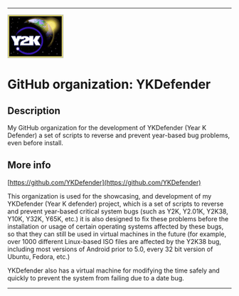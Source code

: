 
***

![Y2KGOV.png failed to load. The file may be missing or corrupt. Check the file path for errors first.](/AdditionalInfo/1/YKDefender/Y2KGOV.png)

# GitHub organization: YKDefender

## Description

My GitHub organization for the development of YKDefender (Year K Defender) a set of scripts to reverse and prevent year-based bug problems, even before install.

## More info

[https://github.com/YKDefender](https://github.com/YKDefender)

This organization is used for the showcasing, and development of my YKDefender (Year K defender) project, which is a set of scripts to reverse and prevent year-based critical system bugs (such as Y2K, Y2.01K, Y2K38, Y10K, Y32K, Y65K, etc.) it is also designed to fix these problems before the installation or usage of certain operating systems affected by these bugs, so that they can still be used in virtual machines in the future (for example, over 1000 different Linux-based ISO files are affected by the Y2K38 bug, including most versions of Android prior to 5.0, every 32 bit version of Ubuntu, Fedora, etc.)

YKDefender also has a virtual machine for modifying the time safely and quickly to prevent the system from failing due to a date bug.

***
